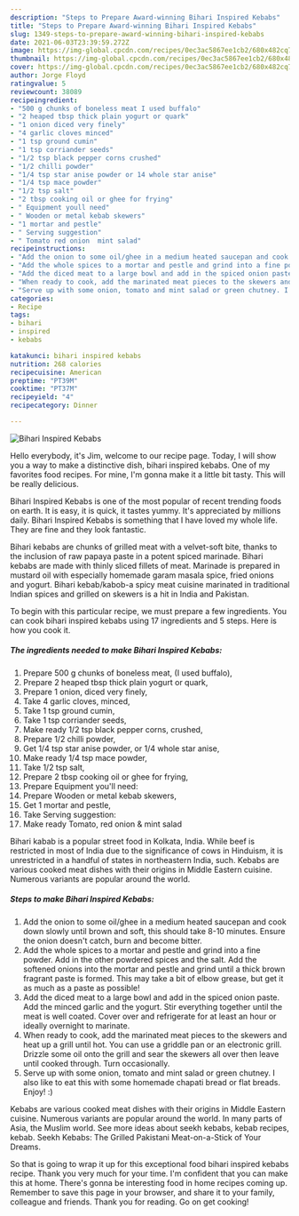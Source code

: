 ```yaml
---
description: "Steps to Prepare Award-winning Bihari Inspired Kebabs"
title: "Steps to Prepare Award-winning Bihari Inspired Kebabs"
slug: 1349-steps-to-prepare-award-winning-bihari-inspired-kebabs
date: 2021-06-03T23:39:59.272Z
image: https://img-global.cpcdn.com/recipes/0ec3ac5867ee1cb2/680x482cq70/bihari-inspired-kebabs-recipe-main-photo.jpg
thumbnail: https://img-global.cpcdn.com/recipes/0ec3ac5867ee1cb2/680x482cq70/bihari-inspired-kebabs-recipe-main-photo.jpg
cover: https://img-global.cpcdn.com/recipes/0ec3ac5867ee1cb2/680x482cq70/bihari-inspired-kebabs-recipe-main-photo.jpg
author: Jorge Floyd
ratingvalue: 5
reviewcount: 38089
recipeingredient:
- "500 g chunks of boneless meat I used buffalo"
- "2 heaped tbsp thick plain yogurt or quark"
- "1 onion diced very finely"
- "4 garlic cloves minced"
- "1 tsp ground cumin"
- "1 tsp corriander seeds"
- "1/2 tsp black pepper corns crushed"
- "1/2 chilli powder"
- "1/4 tsp star anise powder or 14 whole star anise"
- "1/4 tsp mace powder"
- "1/2 tsp salt"
- "2 tbsp cooking oil or ghee for frying"
- " Equipment youll need"
- " Wooden or metal kebab skewers"
- "1 mortar and pestle"
- " Serving suggestion"
- " Tomato red onion  mint salad"
recipeinstructions:
- "Add the onion to some oil/ghee in a medium heated saucepan and cook down slowly until brown and soft, this should take 8-10 minutes. Ensure the onion doesn&#39;t catch, burn and become bitter."
- "Add the whole spices to a mortar and pestle and grind into a fine powder. Add in the other powdered spices and the salt. Add the softened onions into the mortar and pestle and grind until a thick brown fragrant paste is formed. This may take a bit of elbow grease, but get it as much as a paste as possible!"
- "Add the diced meat to a large bowl and add in the spiced onion paste. Add the minced garlic and the yogurt. Stir everything together until the meat is well coated. Cover over and refrigerate for at least an hour or ideally overnight to marinate."
- "When ready to cook, add the marinated meat pieces to the skewers and heat up a grill until hot. You can use a griddle pan or an electronic grill. Drizzle some oil onto the grill and sear the skewers all over then leave until cooked through. Turn occasionally."
- "Serve up with some onion, tomato and mint salad or green chutney. I also like to eat this with some homemade chapati bread or flat breads. Enjoy! :)"
categories:
- Recipe
tags:
- bihari
- inspired
- kebabs

katakunci: bihari inspired kebabs 
nutrition: 268 calories
recipecuisine: American
preptime: "PT39M"
cooktime: "PT37M"
recipeyield: "4"
recipecategory: Dinner

---
```



![Bihari Inspired Kebabs](https://img-global.cpcdn.com/recipes/0ec3ac5867ee1cb2/680x482cq70/bihari-inspired-kebabs-recipe-main-photo.jpg)

Hello everybody, it's Jim, welcome to our recipe page. Today, I will show you a way to make a distinctive dish, bihari inspired kebabs. One of my favorites food recipes. For mine, I'm gonna make it a little bit tasty. This will be really delicious.

Bihari Inspired Kebabs is one of the most popular of recent trending foods on earth. It is easy, it is quick, it tastes yummy. It's appreciated by millions daily. Bihari Inspired Kebabs is something that I have loved my whole life. They are fine and they look fantastic.

Bihari kebabs are chunks of grilled meat with a velvet-soft bite, thanks to the inclusion of raw papaya paste in a potent spiced marinade. Bihari kebabs are made with thinly sliced fillets of meat. Marinade is prepared in mustard oil with especially homemade garam masala spice, fried onions and yogurt. Bihari kebab/kabob-a spicy meat cuisine marinated in traditional Indian spices and grilled on skewers is a hit in India and Pakistan.


To begin with this particular recipe, we must prepare a few ingredients. You can cook bihari inspired kebabs using 17 ingredients and 5 steps. Here is how you cook it.

<!--inarticleads1-->

##### The ingredients needed to make Bihari Inspired Kebabs:

1. Prepare 500 g chunks of boneless meat, (I used buffalo),
1. Prepare 2 heaped tbsp thick plain yogurt or quark,
1. Prepare 1 onion, diced very finely,
1. Take 4 garlic cloves, minced,
1. Take 1 tsp ground cumin,
1. Take 1 tsp corriander seeds,
1. Make ready 1/2 tsp black pepper corns, crushed,
1. Prepare 1/2 chilli powder,
1. Get 1/4 tsp star anise powder, or 1/4 whole star anise,
1. Make ready 1/4 tsp mace powder,
1. Take 1/2 tsp salt,
1. Prepare 2 tbsp cooking oil or ghee for frying,
1. Prepare  Equipment you&#39;ll need:
1. Prepare  Wooden or metal kebab skewers,
1. Get 1 mortar and pestle,
1. Take  Serving suggestion:
1. Make ready  Tomato, red onion &amp; mint salad


Bihari kabab is a popular street food in Kolkata, India. While beef is restricted in most of India due to the significance of cows in Hinduism, it is unrestricted in a handful of states in northeastern India, such. Kebabs are various cooked meat dishes with their origins in Middle Eastern cuisine. Numerous variants are popular around the world. 

<!--inarticleads2-->

##### Steps to make Bihari Inspired Kebabs:

1. Add the onion to some oil/ghee in a medium heated saucepan and cook down slowly until brown and soft, this should take 8-10 minutes. Ensure the onion doesn&#39;t catch, burn and become bitter.
1. Add the whole spices to a mortar and pestle and grind into a fine powder. Add in the other powdered spices and the salt. Add the softened onions into the mortar and pestle and grind until a thick brown fragrant paste is formed. This may take a bit of elbow grease, but get it as much as a paste as possible!
1. Add the diced meat to a large bowl and add in the spiced onion paste. Add the minced garlic and the yogurt. Stir everything together until the meat is well coated. Cover over and refrigerate for at least an hour or ideally overnight to marinate.
1. When ready to cook, add the marinated meat pieces to the skewers and heat up a grill until hot. You can use a griddle pan or an electronic grill. Drizzle some oil onto the grill and sear the skewers all over then leave until cooked through. Turn occasionally.
1. Serve up with some onion, tomato and mint salad or green chutney. I also like to eat this with some homemade chapati bread or flat breads. Enjoy! :)


Kebabs are various cooked meat dishes with their origins in Middle Eastern cuisine. Numerous variants are popular around the world. In many parts of Asia, the Muslim world. See more ideas about seekh kebabs, kebab recipes, kebab. Seekh Kebabs: The Grilled Pakistani Meat-on-a-Stick of Your Dreams. 

So that is going to wrap it up for this exceptional food bihari inspired kebabs recipe. Thank you very much for your time. I'm confident that you can make this at home. There's gonna be interesting food in home recipes coming up. Remember to save this page in your browser, and share it to your family, colleague and friends. Thank you for reading. Go on get cooking!
